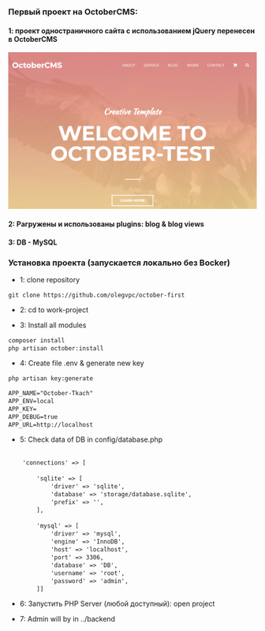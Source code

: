 ### Первый проект на OctoberCMS:
#### 1: проект одностраничного сайта с использованием jQuery перенесен в OctoberCMS
 ![extjs](https://github.com/olegvpc/october-first/blob/main/themes/mogo/assets/images/theme-preview.png?raw=true)
#### 2: Pагружены и использованы plugins: blog & blog views
#### 3: DB - MySQL


### Установка проекта (запускается локально без Вocker)
* 1: clone repository
```
git clone https://github.com/olegvpc/october-first
```
* 2: cd to work-project

* 3: Install all modules
```
composer install
php artisan october:install
```
* 4: Create file .env & generate new key
```
php artisan key:generate
```

```
APP_NAME="October-Tkach"
APP_ENV=local
APP_KEY=
APP_DEBUG=true
APP_URL=http://localhost
```


* 5: Check data of DB in config/database.php
```

    'connections' => [

        'sqlite' => [
            'driver' => 'sqlite',
            'database' => 'storage/database.sqlite',
            'prefix' => '',
        ],

        'mysql' => [
            'driver' => 'mysql',
            'engine' => 'InnoDB',
            'host' => 'localhost',
            'port' => 3306,
            'database' => 'DB',
            'username' => 'root',
            'password' => 'admin',
        ]]
```

* 6: Запустить PHP Server (любой доступный): open project

* 7: Admin will by in ../backend


